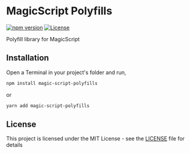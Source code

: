 # MagicScript Polyfills

[![npm version](https://badge.fury.io/js/magic-script-polyfills.svg)](https://badge.fury.io/js/magic-script-polyfills) [![License](http://img.shields.io/:license-mit-blue.svg?style=flat-square)](http://badges.mit-license.org)

Polyfill library for MagicScript

## Installation

Open a Terminal in your project's folder and run,

```sh
npm install magic-script-polyfills
```

or

```sh
yarn add magic-script-polyfills
```

## License

This project is licensed under the MIT License - see the [LICENSE](LICENSE) file for details
